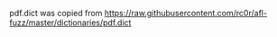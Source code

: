 pdf.dict was copied from https://raw.githubusercontent.com/rc0r/afl-fuzz/master/dictionaries/pdf.dict
